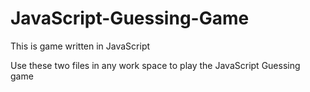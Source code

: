 # JavaScript-Guessing-Game
This is game written in JavaScript

Use these two files in any work space to play the JavaScript Guessing game
